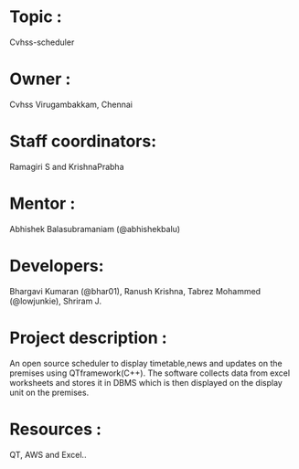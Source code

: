 # Topic : 
Cvhss-scheduler
# Owner :
 Cvhss Virugambakkam, Chennai
# Staff coordinators: 
Ramagiri S and KrishnaPrabha
# Mentor : 
Abhishek Balasubramaniam (@abhishekbalu)
# Developers: 
Bhargavi Kumaran (@bhar01), Ranush Krishna, Tabrez Mohammed (@lowjunkie), Shriram J.
# Project description : 
An open source scheduler to display timetable,news and updates on the premises using QTframework(C++).
The software collects data from excel worksheets and stores it in DBMS which is then displayed on the display unit on the premises.
# Resources : 
QT, AWS and Excel..		